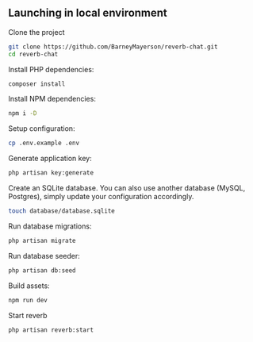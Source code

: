 ## Launching in local environment

Clone the project

```sh
git clone https://github.com/BarneyMayerson/reverb-chat.git
cd reverb-chat
```

Install PHP dependencies:

```sh
composer install
```

Install NPM dependencies:

```sh
npm i -D
```

Setup configuration:

```sh
cp .env.example .env
```

Generate application key:

```sh
php artisan key:generate
```

Create an SQLite database. You can also use another database (MySQL, Postgres), simply update your configuration accordingly.

```sh
touch database/database.sqlite
```

Run database migrations:

```sh
php artisan migrate
```

Run database seeder:

```sh
php artisan db:seed
```

Build assets:

```sh
npm run dev
```

Start reverb

```sh
php artisan reverb:start
```
